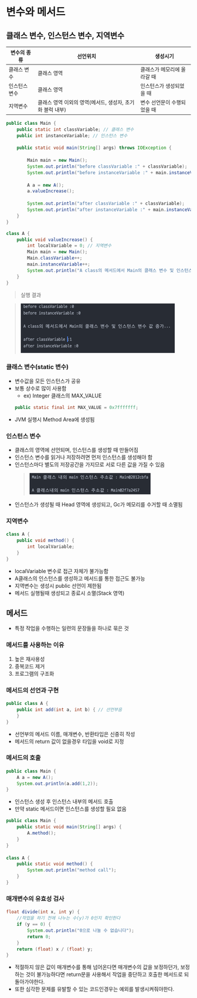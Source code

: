 # 변수와 메서드

## 클래스 변수, 인스턴스 변수, 지역변수

| 변수의 종류 | 선언위치 | 생성시기 |
| --- | --- | --- |
| 클래스 변수 | 클래스 영역 | 클래스가 메모리에 올라갈 때 |
| 인스턴스 변수 | 클래스 영역 | 인스턴스가 생성되었을 때 |
| 지역변수 | 클래스 영역 이외의 영역(메서드, 생성자, 초기화 블럭 내부) | 변수 선언문이 수행되었을 때 |

```java
public class Main {
    public static int classVariable; // 클래스 변수
    public int instanceVariable; // 인스턴스 변수

    public static void main(String[] args) throws IOException {

        Main main = new Main();
        System.out.println("before classVariable :" + classVariable);
        System.out.println("before instanceVariable :" + main.instanceVariable + "\n");

        A a = new A();
        a.valueIncrease();

        System.out.println("after classVariable :" + classVariable);
        System.out.println("after instanceVariable :" + main.instanceVariable);
    }
}
```

```java
class A {
    public void valueIncrease() {
        int localVariable = 0; // 지역변수
        Main main = new Main();
        Main.classVariable++;
        main.instanceVariable++;
        System.out.println("A class의 메서드에서 Main의 클래스 변수 및 인스턴스 변수 값 증가..." + "\n");
    }
}
```

> 실행 결과

> ![img.png](img.png)

### 클래스 변수(static 변수)

- 변수값을 모든 인스턴스가 공유
- 보통 상수로 많이 사용함
    - ex) Integer 클래스의 MAX_VALUE
  ``` java
  public static final int MAX_VALUE = 0x7fffffff;
   ```
- JVM 실행시 Method Area에 생성됨

### 인스턴스 변수

- 클래스의 영역에 선언되며, 인스턴스를 생성할 때 만들어짐
- 인스턴스 변수를 읽거나 저장하려면 먼저 인스턴스를 생성해야 함
- 인스턴스마다 별도의 저장공간을 가지므로 서로 다른 값을 가질 수 있음
  > ![img_1.png](img_1.png)
- 인스턴스가 생성될 때 Head 영역에 생성되고, Gc가 메모리를 수거할 때 소멸됨

### 지역변수

```java
class A {
    public void method() {
        int localVariable;
    }
}
```

- localVariable 변수로 접근 자체가 불가능함
- A클래스의 인스턴스를 생성하고 메서드를 통한 접근도 불가능
- 지역변수는 생성시 public 선언이 제한됨
- 메서드 실행될때 생성되고 종료시 소멸(Stack 영역)

## 메서드

- 특정 작업을 수행하는 일련의 문장들을 하나로 묶은 것

### 메서드를 사용하는 이유

1. 높은 재사용성
2. 중복코드 제거
3. 프로그램의 구조화

### 메서드의 선언과 구현

```java
public class A {
    public int add(int a, int b) { // 선언부음
    }
}
```

- 선언부의 메서드 이름, 매개변수, 반환타입은 신중히 작성
- 메서드의 return 값이 없을경우 타입을 void로 지정

### 메서드의 호출

```java
public class Main {
    A a = new A();
    System.out.println(a.add(1,2));
}

```

- 인스턴스 생성 후 인스턴스 내부의 메서드 호출
- 만약 static 메서드이면 인스턴스를 생성할 필요 없음

```java
public class Main {
    public static void main(String[] args) {
        A.method();
    }
}

class A {
    public static void method() {
        System.out.println("method call");
    }
}
```

### 매개변수의 유효성 검사
```java
float divide(int x, int y) {
    //작업을 하기 전에 나누는 수(y)가 0인지 확인한다
    if (y == 0) {
        System.out.println("0으로 나눌 수 없습니다");
        return 0;
    }
    return (float) x / (float) y;
}
```

 - 적절하지 않은 값이 매개변수를 통해 넘어온다면 매개변수의 값을 보정하던가, 
  보정하는 것이 불가능하다면 return문을 사용해서 작업을 중단하고 호출한 메서드로 되돌아가야한다.
 - 또한 심각한 문제를 유발할 수 있는 코드인경우는 예외를 발생시켜줘야한다.

